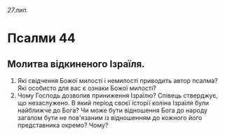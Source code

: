 
_27.лип._

# Псалми 44

## Молитва відкиненого Ізраїля.
1. Які свідчення Божої милості і немилості приводить автор псалма? Які особисто для вас є ознаки Божої милості?
2. Чому Господь дозволив приниження Ізраїлю? Співець стверджує, що незаслужено. В який період своєї історії коліна Ізраїля були найближче до Бога? Чи може бути відношення Бога до народу загалом бути не пов'язаним із відношенням до кожного його представника окремо? Чому?
